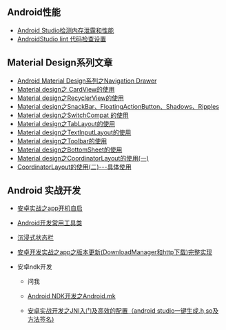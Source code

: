 ## Android性能  

* [Android Studio检测内存泄露和性能](https://github.com/zilianliuxue/AndroidStudy/blob/master/Android%E6%80%A7%E8%83%BD/Android%20Studio%E6%A3%80%E6%B5%8B%E5%86%85%E5%AD%98%E6%B3%84%E9%9C%B2%E5%92%8C%E6%80%A7%E8%83%BD.md)   
* [AndroidStudio lint 代码检查设置](https://github.com/zilianliuxue/AndroidStudy/blob/master/Android%E6%80%A7%E8%83%BD/AndroidStudio%20lint%20%E4%BB%A3%E7%A0%81%E6%A3%80%E6%9F%A5%E8%AE%BE%E7%BD%AE.md)

## Material Design系列文章

* [Android Material Design系列之Navigation Drawer](https://github.com/zilianliuxue/AndroidStudy/blob/master/Material%20design/Android%20Material%20Design%E7%B3%BB%E5%88%97%E4%B9%8BNavigation%20Drawer.md)
* [Material design之 CardView的使用](https://github.com/zilianliuxue/AndroidStudy/blob/master/Material%20design/Material%20design%E4%B9%8B%20CardView%E7%9A%84%E4%BD%BF%E7%94%A8.md)
* [Material design之RecyclerView的使用](https://github.com/zilianliuxue/AndroidStudy/blob/master/Material%20design/Material%20design%E4%B9%8BRecyclerView%E7%9A%84%E4%BD%BF%E7%94%A8.md)
* [Material design之SnackBar、FloatingActionButton、Shadows、Ripples](https://github.com/zilianliuxue/AndroidStudy/blob/master/Material%20design/Material%20design%E4%B9%8BSnackBar%E3%80%81FloatingActionButton%E3%80%81Shadows%E3%80%81Ripples.md)
* [Material design之SwitchCompat 的使用](https://github.com/zilianliuxue/AndroidStudy/blob/master/Material%20design/Material%20design%E4%B9%8BSwitchCompat%20%E7%9A%84%E4%BD%BF%E7%94%A8.md)
* [Material design之TabLayout的使用](https://github.com/zilianliuxue/AndroidStudy/blob/master/Material%20design/Material%20design%E4%B9%8BTabLayout%E7%9A%84%E4%BD%BF%E7%94%A8.md)
* [Material design之TextInputLayout的使用](https://github.com/zilianliuxue/AndroidStudy/blob/master/Material%20design/Material%20design%E4%B9%8BTextInputLayout%E7%9A%84%E4%BD%BF%E7%94%A8.md)
* [Material design之Toolbar的使用](https://github.com/zilianliuxue/AndroidStudy/blob/master/Material%20design/Material%20design%E4%B9%8BToolbar%E7%9A%84%E4%BD%BF%E7%94%A8.md)
* [Material design之BottomSheet的使用](https://github.com/zilianliuxue/AndroidStudy/blob/master/Material%20design/Material%20design%E4%B9%8BBottomSheet%E7%9A%84%E4%BD%BF%E7%94%A8.md)
* [Material design之CoordinatorLayout的使用(一)](https://github.com/zilianliuxue/AndroidStudy/blob/master/Material%20design/Material%20design%E4%B9%8BCoordinatorLayout%E7%9A%84%E4%BD%BF%E7%94%A8(%E4%B8%80).md)
* [CoordinatorLayout的使用(二)---具体使用](https://github.com/zilianliuxue/AndroidStudy/blob/master/Material%20design/CoordinatorLayout%E7%9A%84%E4%BD%BF%E7%94%A8(%E4%BA%8C)---%E5%85%B7%E4%BD%93%E4%BD%BF%E7%94%A8.md)

##  Android 实战开发

* [安卓实战之app开机自启](https://github.com/zilianliuxue/AndroidStudy/blob/master/Android%20%E5%AE%9E%E6%88%98%E5%BC%80%E5%8F%91/%E5%AE%89%E5%8D%93%E5%AE%9E%E6%88%98%E4%B9%8Bapp%E5%BC%80%E6%9C%BA%E8%87%AA%E5%90%AF.md)

* [Android开发常用工具类](https://github.com/zilianliuxue/AndroidStudy/blob/master/Android%20%E5%AE%9E%E6%88%98%E5%BC%80%E5%8F%91/Android%E5%BC%80%E5%8F%91%E5%B8%B8%E7%94%A8%E5%B7%A5%E5%85%B7%E7%B1%BB.md)

* [沉浸式状态栏](https://github.com/zilianliuxue/AndroidStudy/blob/master/Android%20%E5%AE%9E%E6%88%98%E5%BC%80%E5%8F%91/%E6%B2%89%E6%B5%B8%E5%BC%8F%E7%8A%B6%E6%80%81%E6%A0%8F.md)

* [安卓开发实战之app之版本更新(DownloadManager和http下载)完整实现](https://github.com/zilianliuxue/AndroidStudy/blob/master/Android%20%E5%AE%9E%E6%88%98%E5%BC%80%E5%8F%91/%E5%AE%89%E5%8D%93%E5%BC%80%E5%8F%91%E5%AE%9E%E6%88%98%E4%B9%8Bapp%E4%B9%8B%E7%89%88%E6%9C%AC%E6%9B%B4%E6%96%B0(DownloadManager%E5%92%8Chttp%E4%B8%8B%E8%BD%BD)%E5%AE%8C%E6%95%B4%E5%AE%9E%E7%8E%B0.md)

* 安卓ndk开发

  * 问我 

  * [Android NDK开发之Android.mk]()  

  * [ 安卓实战开发之JNI入门及高效的配置（android studio一键生成.h,so及方法签名)]()

    ​

       

  ​


